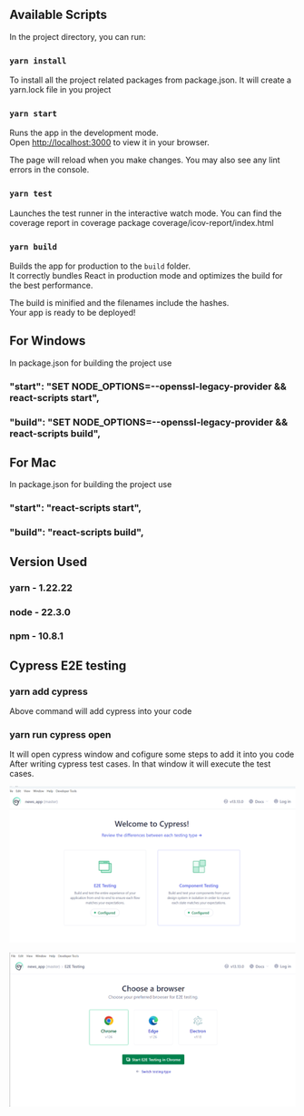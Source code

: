 
## Available Scripts

In the project directory, you can run:

### `yarn install`

To install all the project related packages from package.json. It will create a yarn.lock 
file in you project 

### `yarn start`

Runs the app in the development mode.\
Open [http://localhost:3000](http://localhost:3000) to view it in your browser.

The page will reload when you make changes.
You may also see any lint errors in the console.

### `yarn test`

Launches the test runner in the interactive watch mode.
You can find the coverage report in coverage package coverage/icov-report/index.html

### `yarn build`
 
Builds the app for production to the `build` folder.\
It correctly bundles React in production mode and optimizes the build for the best performance.

The build is minified and the filenames include the hashes.\
Your app is ready to be deployed!

## For Windows

In package.json for building the project use

###  "start": "SET NODE_OPTIONS=--openssl-legacy-provider && react-scripts start",
###  "build": "SET NODE_OPTIONS=--openssl-legacy-provider && react-scripts build",

## For Mac

In package.json for building the project use

###  "start": "react-scripts start",
###  "build": "react-scripts build",


## Version Used

### yarn - 1.22.22
### node - 22.3.0
### npm - 10.8.1

## Cypress E2E testing

### yarn add cypress  

Above command will add cypress into your code

### yarn run cypress open 

It will open cypress window and cofigure some steps to add it into you code 
After writing cypress test cases. In that window it will execute the test cases.

![alt text](assets/image.png)

![alt text](assets/image-1.png)

